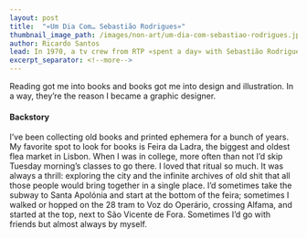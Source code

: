 ```yaml
---
layout: post
title:  "«Um Dia Com… Sebastião Rodrigues»"
thumbnail_image_path: /images/non-art/um-dia-com-sebastiao-rodrigues.jpg
author: Ricardo Santos
lead: In 1970, a tv crew from RTP «spent a day» with Sebastião Rodrigues. The result is a rare visual glimpse into the work and life of mid-century Portuguese graphic designer.
excerpt_separator: <!--more-->
---
```




Reading got me into books and books got me into design and illustration. In a way, they’re the reason I became a graphic designer.

<!--more-->

<h4>Backstory</h4>

I’ve been collecting old books and printed ephemera for a bunch of years. My favorite spot to look for books is Feira da Ladra, the biggest and oldest flea market in Lisbon. When I was in college, more often than not I’d skip Tuesday morning’s classes to go there. I loved that ritual so much. It was always a thrill: exploring the city and the infinite archives of old shit that all those people would bring together in a single place. I’d sometimes take the subway to Santa Apolónia and start at the bottom of the feira; sometimes I walked or hopped on the 28 tram to Voz do Operário, crossing Alfama, and started at the top, next to São Vicente de Fora. Sometimes I’d go with friends but almost always by myself.
